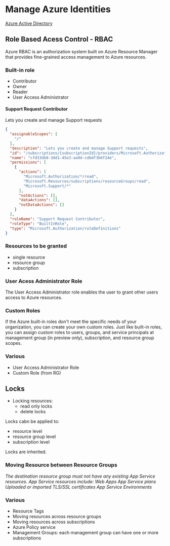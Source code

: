 # Manage Azure Identities
[Azure Active Directory](AzureActiveDirectory.md)
## Role Based Acess Control - RBAC
Azure RBAC is an authorization system built on Azure Resource Manager that provides fine-grained access management to Azure resources.
### Built-in role
- Contributor
- Owner
- Reader 
- User Access Administrator
#### Support Request Contributor
Lets you create and manage Support requests
```json
{
  "assignableScopes": [
    "/"
  ],
  "description": "Lets you create and manage Support requests",
  "id": "/subscriptions/{subscriptionId}/providers/Microsoft.Authorization/roleDefinitions/cfd33db0-3dd1-45e3-aa9d-cdbdf3b6f24e",
  "name": "cfd33db0-3dd1-45e3-aa9d-cdbdf3b6f24e",
  "permissions": [
    {
      "actions": [
        "Microsoft.Authorization/*/read",
        "Microsoft.Resources/subscriptions/resourceGroups/read",
        "Microsoft.Support/*"
      ],
      "notActions": [],
      "dataActions": [],
      "notDataActions": []
    }
  ],
  "roleName": "Support Request Contributor",
  "roleType": "BuiltInRole",
  "type": "Microsoft.Authorization/roleDefinitions"
}
```

### Resources to be granted
- single resource
- resource group
- subscription

### User Acess Administrator Role
The User Access Administrator role enables the user to grant other users access to Azure resources. 

### Custom Roles
If the Azure built-in roles don't meet the specific needs of your organization, you can create your own custom roles. Just like built-in roles, you can assign custom roles to users, groups, and service principals at management group (in preview only), subscription, and resource group scopes.

### Various
- User Access Administrator Role
- Custom Role (from RG)


## Locks
- Locking resources:
    - read only locks
    - delete locks

Locks cabn be applied to:
- resource level
- resource group level
- subscription level

Locks are inherited. 

### Moving Resource between Resource Groups
_The destination resource group must not have any existing App Service resources. App Service resources include:
Web Apps
App Service plans
Uploaded or imported TLS/SSL certificates
App Service Environments_

### Various

- Resource Tags
- Moving resources across resource groups
- Moving resources across subscriptions
- Azure Policy service
- Management Groups: each management group can have one or more subscriptions 


